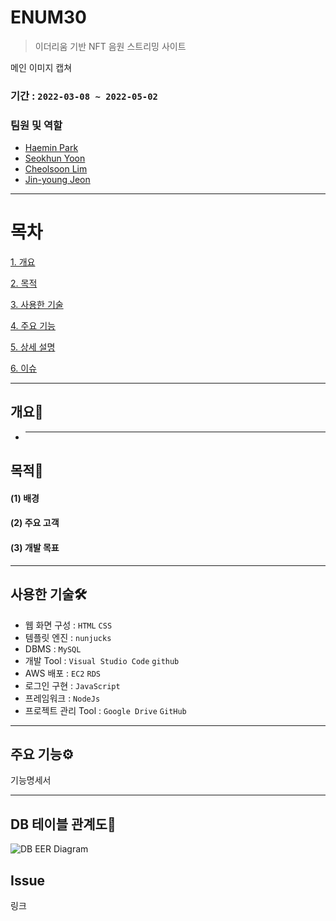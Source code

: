 # **ENUM30**

> 이더리움 기반 NFT 음원 스트리밍 사이트

메인 이미지 캡쳐

### 기간 : `2022-03-08 ~ 2022-05-02`

### 팀원 및 역할

- [Haemin Park](https://github.com/euphratesriver0216)
- [Seokhun Yoon](https://github.com/imysh578)
- [Cheolsoon Lim](https://github.com/POcodingWER)
- [Jin-young Jeon](https://github.com/jeonjinoung)

---

# 목차

[1. 개요](#개요)

[2. 목적](#목적)

[3. 사용한 기술](#사용한-기술)

[4. 주요 기능](#주요-기능)

[5. 상세 설명](#상세-설명)

[6. 이슈](#이슈)

---

## 개요📒

- ***

## 목적🎯

#### (1) 배경

#### (2) 주요 고객

#### (3) 개발 목표

---

## 사용한 기술🛠

- 웹 화면 구성 : `HTML` `CSS`
- 템플릿 엔진 : `nunjucks`
- DBMS : `MySQL`
- 개발 Tool : `Visual Studio Code` `github`
- AWS 배포 : `EC2` `RDS`
- 로그인 구현 : `JavaScript`
- 프레임워크 : `NodeJs`
- 프로젝트 관리 Tool : `Google Drive` `GitHub`

---

## 주요 기능⚙

기능명세서

---

## DB 테이블 관계도🧾
![DB EER Diagram](https://user-images.githubusercontent.com/89626182/166389973-e636ed03-2881-4d57-9e86-1e20a606166c.png)

## Issue

링크
